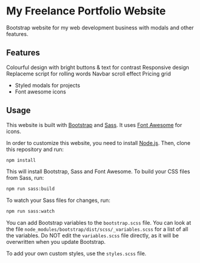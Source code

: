 # My Freelance Portfolio Website

Bootstrap website for my web development business with modals and other features.

## Features

  Colourful design with bright buttons & text for contrast
  Responsive design
  Replaceme script for rolling words
  Navbar scroll effect
  Pricing grid
- Styled modals for projects
- Font awesome icons

## Usage


This website is built with [Bootstrap](https://getbootstrap.com/) and [Sass](https://sass-lang.com/). It uses [Font Awesome](https://fontawesome.com/) for icons.

In order to customize this website, you need to install [Node.js](https://nodejs.org/en/). Then, clone this repository and run:

```bash
npm install
```

This will install Bootstrap, Sass and Font Awesome. To build your CSS files from Sass, run:

```bash
npm run sass:build
```

To watch your Sass files for changes, run:

```bash
npm run sass:watch
```

You can add Bootstrap variables to the `bootstrap.scss` file. You can look at the file `node_modules/bootstrap/dist/scss/_variables.scss` for a list of all the variables. Do NOT edit the `variables.scss` file directly, as it will be overwritten when you update Bootstrap.

To add your own custom styles, use the `styles.scss` file.




















